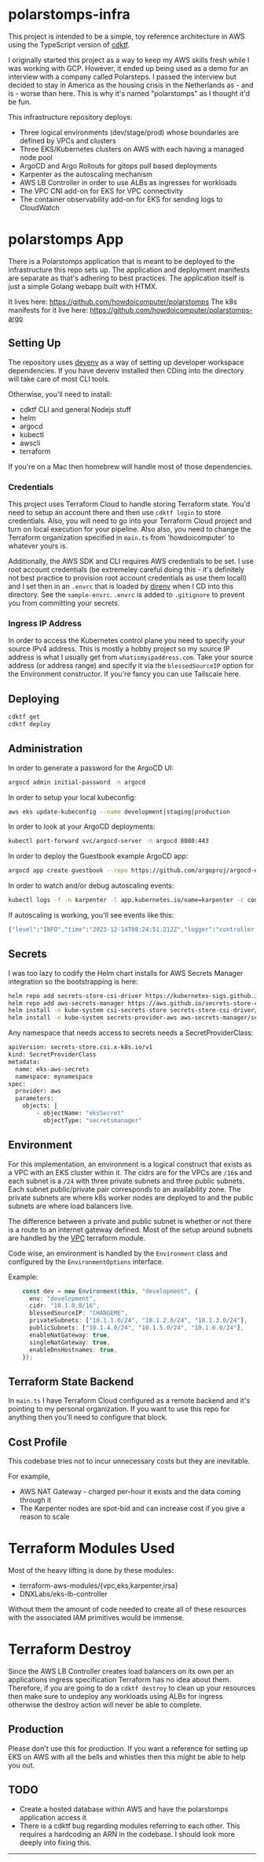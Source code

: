 # polarstomps-infra

This project is intended to be a simple, toy reference architecture in AWS using the TypeScript version of [cdktf](https://github.com/hashicorp/terraform-cdk).

I originally started this project as a way to keep my AWS skills fresh while I was working with GCP. However, it ended up being used as a demo for an interview with a company called Polarsteps. I passed the interview but decided to stay in America as the housing crisis in the Netherlands as - and is - worse than here. This is why it's named "polarstomps" as I thought it'd be fun.

This infrastructure repository deploys:

* Three logical environments (dev/stage/prod) whose boundaries are defined by VPCs and clusters
* Three EKS/Kubernetes clusters on AWS with each having a managed node pool
* ArgoCD and Argo Rollouts for gitops pull based deployments
* Karpenter as the autoscaling mechanism
* AWS LB Controller in order to use ALBs as ingresses for workloads
* The VPC CNI add-on for EKS for VPC connectivity
* The container observability add-on for EKS for sending logs to CloudWatch

# polarstomps App

There is a Polarstomps application that is meant to be deployed to the infrastructure this repo sets up. The application and deployment manifests are separate as that's adhering to best practices. The application itself is just a simple Golang webapp built with HTMX.

It lives here: https://github.com/howdoicomputer/polarstomps
The k8s manifests for it live here: https://github.com/howdoicomputer/polarstomps-argo

## Setting Up

The repository uses [devenv](https://devenv.sh/) as a way of setting up developer workspace dependencies. If you have devenv installed then CDing into the directory will take care of most CLI tools.

Otherwise, you'll need to install:

* cdktf CLI and general Nodejs stuff
* helm
* argocd
* kubectl
* awscli
* terraform

If you're on a Mac then homebrew will handle most of those dependencies.

### Credentials

This project uses Terraform Cloud to handle storing Terraform state. You'd need to setup an account there and then use `cdktf login` to store credentials. Also, you will need to go into your Terraform Cloud project and turn on local execution for your pipeline. Also also, you need to change the Terraform organization specified in `main.ts` from 'howdoicomputer' to whatever yours is.

Additionally, the AWS SDK and CLI requires AWS credentials to be set. I use root account credentials (be extremeley careful doing this - it's definitely not best practice to provision root account credentials as use them locall) and I set then in an `.envrc` that is loaded by [direnv](https://direnv.net/) when I CD into this directory. See the `sample-envrc`. `.envrc` is added to `.gitignore` to prevent you from committing your secrets.

### Ingress IP Address

In order to access the Kubernetes control plane you need to specify your source IPv4 address. This is mostly a hobby project so my source IP address is what I usually get from `whatismyipaddress.com`. Take your source address (or address range) and specify it via the `blessedSourceIP` option for the Environment constructor. If you're fancy you can use Tailscale here.

## Deploying

``` sh
cdktf get
cdktf deploy
```

## Administration

In order to generate a password for the ArgoCD UI:

``` sh
argocd admin initial-password -n argocd
```

In order to setup your local kubeconfig:

``` sh
aws eks update-kubeconfig --name development|staging|production
```

In order to look at your ArgoCD deployments:

``` sh
kubectl port-forward svc/argocd-server -n argocd 8080:443
```

In order to deploy the Guestbook example ArgoCD app:

``` sh
argocd app create guestbook --repo https://github.com/argoproj/argocd-example-apps.git --path guestbook --dest-server https://kubernetes.default.svc --dest-namespace default
```

In order to watch and/or debug autoscaling events:

``` sh
kubectl logs -f -n karpenter -l app.kubernetes.io/name=karpenter -c controller
```

If autoscaling is working, you'll see events like this:

``` sh
{"level":"INFO","time":"2023-12-14T08:24:51.212Z","logger":"controller.nodeclaim.lifecycle","message":"launched nodeclaim","commit":"5eda5c1","nodeclaim":"default-xbbj9","nodepool":"default","provider-id":"aws:///us-west-2b/i-001dcff2ad199d02d","instance-type":"t3.medium","zone":"us-west-2b","capacity-type":"spot","allocatable":{"cpu":"1930m","ephemeral-storage":"17Gi","memory":"3246Mi","pods":"17"}}
```

## Secrets

I was too lazy to codify the Helm chart installs for AWS Secrets Manager integration so the bootstrapping is here:

``` sh
helm repo add secrets-store-csi-driver https://kubernetes-sigs.github.io/secrets-store-csi-driver/charts
helm repo add aws-secrets-manager https://aws.github.io/secrets-store-csi-driver-provider-aws
helm install -n kube-system csi-secrets-store secrets-store-csi-driver/secrets-store-csi-driver --set syncSecret.enabled=true
helm install -n kube-system secrets-provider-aws aws-secrets-manager/secrets-store-csi-driver-provider-aws
```

Any namespace that needs access to secrets needs a SecretProviderClass:

``` sh
apiVersion: secrets-store.csi.x-k8s.io/v1
kind: SecretProviderClass
metadata:
  name: eks-aws-secrets
  namespace: mynamespace
spec:
  provider: aws
  parameters:
    objects: |
        - objectName: "eksSecret"
          objectType: "secretsmanager"
```

## Environment

For this implementation, an environment is a logical construct that exists as a VPC with an EKS cluster within it. The cidrs are for the VPCs are `/16`s and each subnet is a `/24` with three private subnets and three public subnets. Each subnet public/private pair corresponds to an availability zone. The private subnets are where k8s worker nodes are deployed to and the public subnets are where load balancers live.

The difference between a private and public subnet is whether or not there is a route to an internet gateway defined. Most of the setup around subnets are handled by the [VPC](https://registry.terraform.io/modules/terraform-aws-modules/vpc/aws/latest) terraform module.

Code wise, an environment is handled by the `Environment` class and configured by the `EnvironmentOptions` interface.

Example:

``` typescript
    const dev = new Environment(this, "development", {
      env: "development",
      cidr: "10.1.0.0/16",
      blessedSourceIP: "CHANGEME",
      privateSubnets: ["10.1.1.0/24", "10.1.2.0/24", "10.1.3.0/24"],
      publicSubnets: ["10.1.4.0/24", "10.1.5.0/24", "10.1.6.0/24"],
      enableNatGateway: true,
      singleNatGateway: true,
      enableDnsHostnames: true,
    });
```

## Terraform State Backend

In `main.ts` I have Terraform Cloud configured as a remote backend and it's pointing to my personal organization. If you want to use this repo for anything then you'll need to configure that block.

## Cost Profile

This codebase tries not to incur unnecessary costs but they are inevitable.

For example,

* AWS NAT Gateway - charged per-hour it exists and the data coming through it
* The Karpenter nodes are spot-bid and can increase cost if you give a reason to scale

# Terraform Modules Used

Most of the heavy lifting is done by these modules:

* terraform-aws-modules/{vpc,eks,karpenter,irsa}
* DNXLabs/eks-lb-controller

Without them the amount of code needed to create all of these resources with the associated IAM primitives would be immense.

# Terraform Destroy

Since the AWS LB Controller creates load balancers on its own per an applications ingress specification Terraform has no idea about them. Therefore, if you are going to do a `cdktf destroy` to clean up your resources then make sure to undeploy any workloads using ALBs for ingress otherwise the destroy action will never be able to complete.

## Production

Please don't use this for production. If you want a reference for setting up EKS on AWS with all the bells and whistles then this might be able to help you out.

## TODO

* Create a hosted database within AWS and have the polarstomps application access it
* There is a cdktf bug regarding modules referring to each other. This requires a hardcoding an ARN in the codebase. I should look more deeply into fixing this.

---
